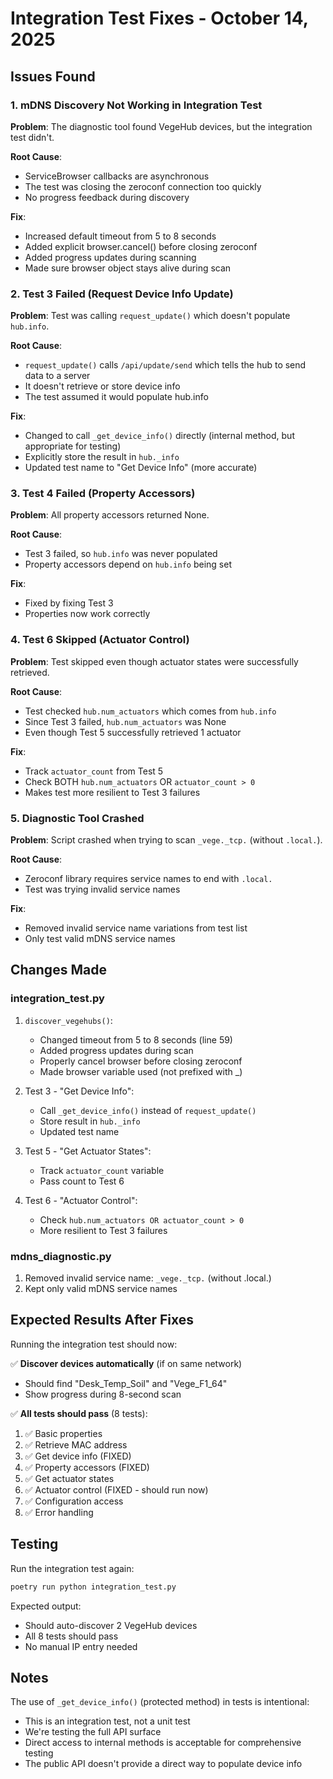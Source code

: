 # Integration Test Fixes - October 14, 2025

## Issues Found

### 1. mDNS Discovery Not Working in Integration Test
**Problem**: The diagnostic tool found VegeHub devices, but the integration test didn't.

**Root Cause**: 
- ServiceBrowser callbacks are asynchronous
- The test was closing the zeroconf connection too quickly
- No progress feedback during discovery

**Fix**:
- Increased default timeout from 5 to 8 seconds
- Added explicit browser.cancel() before closing zeroconf
- Added progress updates during scanning
- Made sure browser object stays alive during scan

### 2. Test 3 Failed (Request Device Info Update)
**Problem**: Test was calling `request_update()` which doesn't populate `hub.info`.

**Root Cause**: 
- `request_update()` calls `/api/update/send` which tells the hub to send data to a server
- It doesn't retrieve or store device info
- The test assumed it would populate hub.info

**Fix**:
- Changed to call `_get_device_info()` directly (internal method, but appropriate for testing)
- Explicitly store the result in `hub._info`
- Updated test name to "Get Device Info" (more accurate)

### 3. Test 4 Failed (Property Accessors)
**Problem**: All property accessors returned None.

**Root Cause**: 
- Test 3 failed, so `hub.info` was never populated
- Property accessors depend on `hub.info` being set

**Fix**:
- Fixed by fixing Test 3
- Properties now work correctly

### 4. Test 6 Skipped (Actuator Control)
**Problem**: Test skipped even though actuator states were successfully retrieved.

**Root Cause**: 
- Test checked `hub.num_actuators` which comes from `hub.info`
- Since Test 3 failed, `hub.num_actuators` was None
- Even though Test 5 successfully retrieved 1 actuator

**Fix**:
- Track `actuator_count` from Test 5
- Check BOTH `hub.num_actuators` OR `actuator_count > 0`
- Makes test more resilient to Test 3 failures

### 5. Diagnostic Tool Crashed
**Problem**: Script crashed when trying to scan `_vege._tcp.` (without `.local.`).

**Root Cause**: 
- Zeroconf library requires service names to end with `.local.`
- Test was trying invalid service names

**Fix**:
- Removed invalid service name variations from test list
- Only test valid mDNS service names

## Changes Made

### integration_test.py
1. `discover_vegehubs()`:
   - Changed timeout from 5 to 8 seconds (line 59)
   - Added progress updates during scan
   - Properly cancel browser before closing zeroconf
   - Made browser variable used (not prefixed with _)

2. Test 3 - "Get Device Info":
   - Call `_get_device_info()` instead of `request_update()`
   - Store result in `hub._info`
   - Updated test name

3. Test 5 - "Get Actuator States":
   - Track `actuator_count` variable
   - Pass count to Test 6

4. Test 6 - "Actuator Control":
   - Check `hub.num_actuators OR actuator_count > 0`
   - More resilient to Test 3 failures

### mdns_diagnostic.py
1. Removed invalid service name: `_vege._tcp.` (without .local.)
2. Kept only valid mDNS service names

## Expected Results After Fixes

Running the integration test should now:

✅ **Discover devices automatically** (if on same network)
- Should find "Desk_Temp_Soil" and "Vege_F1_64"
- Show progress during 8-second scan

✅ **All tests should pass** (8 tests):
1. ✅ Basic properties
2. ✅ Retrieve MAC address  
3. ✅ Get device info (FIXED)
4. ✅ Property accessors (FIXED)
5. ✅ Get actuator states
6. ✅ Actuator control (FIXED - should run now)
7. ✅ Configuration access
8. ✅ Error handling

## Testing

Run the integration test again:
```bash
poetry run python integration_test.py
```

Expected output:
- Should auto-discover 2 VegeHub devices
- All 8 tests should pass
- No manual IP entry needed

## Notes

The use of `_get_device_info()` (protected method) in tests is intentional:
- This is an integration test, not a unit test
- We're testing the full API surface
- Direct access to internal methods is acceptable for comprehensive testing
- The public API doesn't provide a direct way to populate device info
